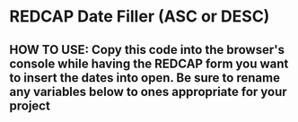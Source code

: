 REDCAP Date Filler (ASC or DESC)
==============
HOW TO USE:
Copy this code into the browser's console while having 
 the REDCAP form you want to insert the dates into open.
Be sure to rename any variables below to ones appropriate for your project
--------------

